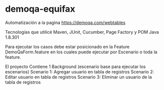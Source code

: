 # demoqa-equifax
Automatización a la pagina https://demoqa.com/webtables

Tecnologías que utilicé
 Maven, JUnit, Cucumber, Page Factory y POM Java 1.8.301
 
 Para ejecutar los casos debe estar posicionado en la Feature DemoQaForm.feature en los cuales puede ejecutar por Escenario o toda la feature.
 
 El proyecto Contiene 1 Background (escenario base para ejecutar los escenarios)
 Scenario 1: Agregar usuario en tabla de registros 
 Scenario 2: Editar usuario en tabla de registros
 Scenario 3: Eliminar un usuario de la tabla de registros
